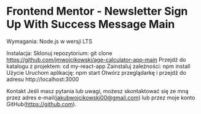 # Frontend Mentor - Newsletter Sign Up With Success Message Main

Wymagania:
Node.js w wersji LTS

Instalacja:
Sklonuj repozytorium: git clone https://github.com/jmwojcikowski/age-calculator-app-main
Przejdź do katalogu z projektem: cd my-react-app
Zainstaluj zależności: npm install
Użycie
Uruchom aplikację: npm start
Otwórz przeglądarkę i przejdź do adresu http://localhost:3000


Kontakt
Jeśli masz pytania lub uwagi, możesz skontaktować się ze mną przez adres e-mail(jakubwojcikowski00@gmail.com) lub przez moje konto GitHub(https://github.com).
